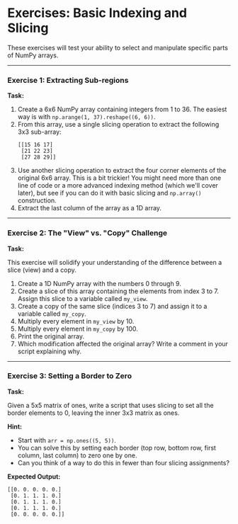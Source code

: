# Exercises: Basic Indexing and Slicing

These exercises will test your ability to select and manipulate specific parts of NumPy arrays.

---

### Exercise 1: Extracting Sub-regions

**Task:**

1.  Create a 6x6 NumPy array containing integers from 1 to 36. The easiest way is with `np.arange(1, 37).reshape((6, 6))`.
2.  From this array, use a single slicing operation to extract the following 3x3 sub-array:
    ```
    [[15 16 17]
     [21 22 23]
     [27 28 29]]
    ```
3.  Use another slicing operation to extract the four corner elements of the original 6x6 array. This is a bit trickier! You might need more than one line of code or a more advanced indexing method (which we'll cover later), but see if you can do it with basic slicing and `np.array()` construction.
4.  Extract the last column of the array as a 1D array.

---

### Exercise 2: The "View" vs. "Copy" Challenge

**Task:**

This exercise will solidify your understanding of the difference between a slice (view) and a copy.

1.  Create a 1D NumPy array with the numbers 0 through 9.
2.  Create a slice of this array containing the elements from index 3 to 7. Assign this slice to a variable called `my_view`.
3.  Create a copy of the same slice (indices 3 to 7) and assign it to a variable called `my_copy`.
4.  Multiply every element in `my_view` by 10.
5.  Multiply every element in `my_copy` by 100.
6.  Print the original array.
7.  Which modification affected the original array? Write a comment in your script explaining why.

---

### Exercise 3: Setting a Border to Zero

**Task:**

Given a 5x5 matrix of ones, write a script that uses slicing to set all the border elements to 0, leaving the inner 3x3 matrix as ones.

**Hint:**

-   Start with `arr = np.ones((5, 5))`.
-   You can solve this by setting each border (top row, bottom row, first column, last column) to zero one by one.
-   Can you think of a way to do this in fewer than four slicing assignments?

**Expected Output:**
```
[[0. 0. 0. 0. 0.]
 [0. 1. 1. 1. 0.]
 [0. 1. 1. 1. 0.]
 [0. 1. 1. 1. 0.]
 [0. 0. 0. 0. 0.]]
